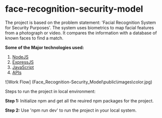 # face-recognition-security-model

The project is based on the problem statement: 'Facial
Recognition System for Security Purposes'. The system uses
biometrics to map facial features from a photograph or video. It
compares the information with a database of known faces to find
a match.

<b>Some of the Major technologies used:</b>

1. <a href="https://nodejs.org/" target="_blank">NodeJS</a>
2. <a href="https://expressjs.com/" target="_blank">ExpressJS</a>
3. <a href="https://javascript.info/" target="_blank">JavaScript</a>
4. <a href="face-api.js" target="_blank"> APIs </a>

![Work Flow] (Face_Recognition-Security_Model\public\images\color.jpg) 

Steps to run the project in local environment:

<b>Step 1:</b>
Initialize npm and get all the reuired npm packages for the project.

<b>Step 2:</b>
Use 'npm run dev' to run the project in your local system.
